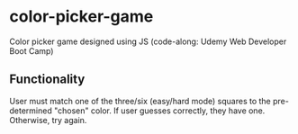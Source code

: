 # color-picker-game
Color picker game designed using JS (code-along: Udemy Web Developer Boot Camp)

## Functionality
User must match one of the three/six (easy/hard mode) squares to the pre-determined "chosen" color.
If user guesses correctly, they have one. Otherwise, try again.
